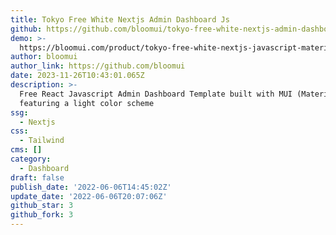 ```yaml
---
title: Tokyo Free White Nextjs Admin Dashboard Js
github: https://github.com/bloomui/tokyo-free-white-nextjs-admin-dashboard-js
demo: >-
  https://bloomui.com/product/tokyo-free-white-nextjs-javascript-material-ui-admin-dashboard/
author: bloomui
author_link: https://github.com/bloomui
date: 2023-11-26T10:43:01.065Z
description: >-
  Free React Javascript Admin Dashboard Template built with MUI (Material-UI)
  featuring a light color scheme
ssg:
  - Nextjs
css:
  - Tailwind
cms: []
category:
  - Dashboard
draft: false
publish_date: '2022-06-06T14:45:02Z'
update_date: '2022-06-06T20:07:06Z'
github_star: 3
github_fork: 3
---
```

